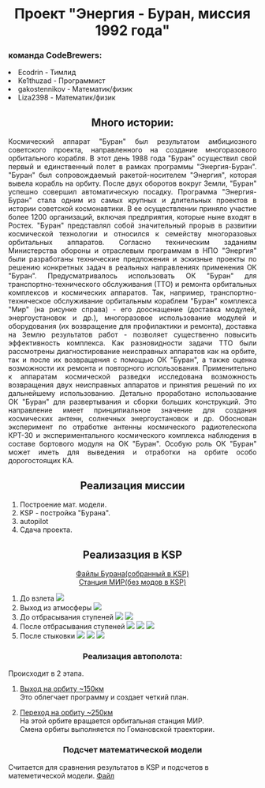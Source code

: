 <!DOCTYPE html>
<html lang="ru">

<head>
  <meta charset="UTF-8">
</head>

<body>
    <h1 align="center">Проект "Энергия - Буран, миссия 1992 года"</h1>
    <h3>команда CodeBrewers:</h3>
    <p>
        <li>Ecodrin - Тимлид
        <li>Ke1thuzad - Программист
        <li>gakostennikov - Математик/физик
        <li>Liza2398 - Математик/физик
    </p>
    <h2 align="center" >Много истории:</h2>
    <p align="justify">Космический аппарат "Буран" был результатом амбициозного советского проекта,
    направленного на создание многоразового орбитального корабля. В этот день 1988 года "Буран"
    осуществил свой первый и единственный полет в рамках программы "Энергия-Буран". "Буран"
    был сопровождаемый ракетой-носителем "Энергия", которая вывела корабль на орбиту. После двух оборотов вокруг Земли, "Буран" успешно совершил автоматическую посадку. Программа "Энергия-Буран" стала одним из самых крупных и длительных проектов в истории советской космонавтики. В ее осуществлении приняло участие более 1200 организаций, включая
    предприятия, которые ныне входят в Ростех.
    "Буран" представлял собой значительный прорыв в развитии космической технологии и
    относился к семейству многоразовых орбитальных аппаратов.
    Согласно техническим заданиям Министерства обороны и отраслевым программам в НПО
    "Энергия" были разработаны технические предложения и
    эскизные проекты по решению конкретных задач в
    реальных направлениях применения ОК "Буран".
    Предусматривалось использовать ОК "Буран" для
    транспортно-технического обслуживания (ТТО) и
    ремонта орбитальных комплексов и космических
    аппаратов. Так, например, транспортно-техническое
    обслуживание орбитальным кораблем "Буран" комплекса
    "Мир" (на рисунке справа) - его дооснащение (доставка
    модулей,
    энергоустановок и др.), многоразовое использование модулей
    и оборудования (их возвращение для
    профилактики и ремонта), доставка на Землю
    результатов работ - позволяет существенно
    повысить эффективность комплекса. Как
    разновидности задачи ТТО были рассмотрены
    диагностирование неисправных аппаратов как на
    орбите, так и после их возвращения с помощью ОК
    "Буран", а также оценка возможности их ремонта и
    повторного использования. Применительно к
    аппаратам космической разведки исследована
    возможность возвращения двух неисправных аппаратов и принятия решений по их дальнейшему
    использованию.
    Детально проработано использование ОК "Буран" для развертывания и сборки больших
    конструкций. Это направление имеет принципиальное значение для создания космических
    антенн, солнечных энергоустановок и др. Обоснован эксперимент по отработке антенны
    космического радиотелескопа КРТ-30 и экспериментального космического комплекса
    наблюдения в составе бортового модуля на ОК "Буран". Особую роль ОК "Буран" может иметь
    для выведения и отработки на орбите особо дорогостоящих КА.
    </p>
    <h2 align="Center">Реализация миссии</h2>
    <ol>
        <li> Построение мат. модели.
        <li> KSP - постройка "Бурана".
        <li> autopilot
        <li> Сдача проекта.
    </ol>
    <h2 align="center">Реализазция в KSP</h2>
    <p align="center">
        <a href="Ships/" >Файлы Бурана(собранный в KSP)</a>
        <br>
        <a href="Новая%игра/">Станция МИР(без модов в KSP)</a>
        <ol>
            <li>До взлета
            <img src="foto/KSP_x64 2023-12-03 17-53-22.jpg">
            <li> Выход из атмосферы
            <img src="foto/KSP_x64 2023-12-02 17-37-02.jpg">
            <li> До отбрасывания ступеней
            <img src="foto/KSP_x64 2023-12-02 17-37-32.jpg">
            <img src="foto/KSP_x64 2023-12-02 17-41-13.jpg">
            <li> После отбрасывания ступеней
            <img src="foto/KSP_x64 2023-12-02 17-43-56.jpg">
            <img src="foto/KSP_x64 2023-12-02 17-45-19.jpg">
            <img src="foto/KSP_x64 2023-12-02 17-51-16.jpg">
            <li> После стыковки
            <img src="foto/KSP_x64 2023-12-03 17-40-24.jpg">
            <img src="foto/KSP_x64 2023-12-03 17-39-59.jpg">
            <img src="foto/KSP_x64 2023-12-03 17-39-05.jpg">
        </ol>
    </p>
    <h3 align="center">Реализация автополота:</h3>
    Происходит в 2 этапа.
    <ol>
        <li>
            <p>
                <a href="buran_autopilot.py">Выход на орбиту ~150км</a>
                <br>
                Это облегчает программу и создает четкий план.
            </p>
        <li>
        <p>
                <a href="hohmann_auto.py">Переход на орбиту ~250км</a>
                <br>
                На этой орбите вращается орбитальная станция МИР.
                <br>
                Смена орбиты выполняется по Гомановской траектории.
            </p>
    </ol>
    <h3 align="center">Подсчет математической модели</h3>
    <p>
    Считается для сравнения результатов в KSP и подсчетов в матеметической модели.
    <a href="scripts.py">Файл</a>
    </p>

</body>

</html>
